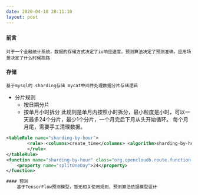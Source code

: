 ```yaml
---
date: 2020-04-18 20:11:10
layout: post
---
```


###

#### 前言
	对于一个金融统计系统，数据的存储方式决定了io响应速度，预测算法决定了预测准确，应用场景决定了什么时候跑路
#### 存储
    基于mysql的 sharding存储 mycat中间件处理数据分片存储逻辑
- 分片规则
	 + 按日期分片
     + 按单月小时拆分  此规则是单月内按照小时拆分，最小粒度是小时，可以一天最多24个分片，最少1个分片，一个月完后下月从头开始循环。 每个月月尾，需要手工清理数据。 
```xml
<tableRule name="sharding-by-hour">
		<rule> <columns>create_time</columns> <algorithm>sharding-by-hour</algorithm>
		</rule>
</tableRule> 
<function name="sharding-by-hour" class="org.opencloudb.route.function.LatestMonthPartion"> 
	<property name="splitOneDay">24</property>
</function>

#### 预测
	基于TensorFlow预测模型，暂无相关使用规则，预测算法依据模型设计